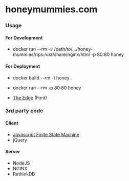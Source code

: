 # honeymummies.com

### Usage

#### For Development

* docker run --rm -v /path/to/.../honey-mummies/rips:/usr/share/nginx/html -p 80:80 honey

#### For Deployment

* docker build --rm -t honey .
* docker run --rm -p 80:80 honey

* [The Edge](http://patorjk.com/software/taag/#p=display&f=The%20Edge&t=Boid) (Font)

### 3rd party code

#### Client

* [Javascript Finite State Machine](https://github.com/jakesgordon/javascript-state-machine)
* jQuery

#### Server

* NodeJS
* NGINX
* RethinkDB
